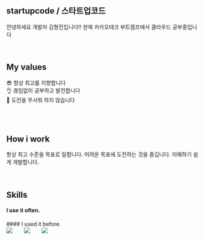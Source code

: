 ## startupcode / 스타트업코드
안녕하세요 개발자 김형진입니다!! 현재 카카오테크 부트캠프에서 클라우드 공부중입니다
<br />
<br />
<br />
## My values
😎 항상 최고를 지향합니다<br />
👌 끊임없이 공부하고 발전합니다<br />
🦻 도전을 무서워 하지 않습니다<br />
<br />
<br />
<br />
## How i work
항상 최고 수준을 목표로 일합니다.
어려운 목표에 도전하는 것을 즐깁니다.
이해하기 쉽게 개발합니다.
<br />
<br />
<br />
## Skills
#### I use it often.
<div style="display:flex;gap:30px;flex-wrap:wrap;">
</div>
#### I used it before.
<div style="display:flex;gap:30px;flex-wrap:wrap;">
  <img src="https://img.shields.io/badge/Java-007396?style=for-the-badge&logo=Java&logoColor=white">
  <img src="https://img.shields.io/badge/Kotlin-7F52FF?style=for-the-badge&logo=Kotlin&logoColor=white">
  <img src="https://img.shields.io/badge/Docker-2496ED?style=for-the-badge&logo=Docker&logoColor=white">
</div>
<br />
<br />
<br />
